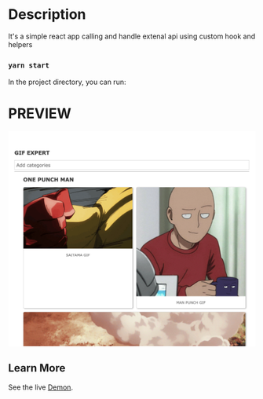 
# Description
It's a simple react app calling and handle extenal api using custom hook and helpers

### `yarn start`

In the project directory, you can run:

# PREVIEW

![Preview](/public/preview.png)

## Learn More

See the live [Demon](https://alfredoizdev.github.io/react-gif-app/).

